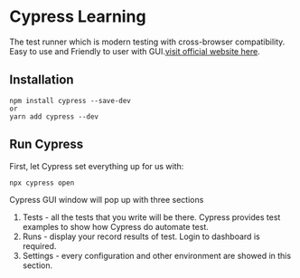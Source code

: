# Cypress Learning

The test runner which is modern testing with cross-browser compatibility. Easy to use and Friendly to user with GUI.[visit official website here](https://www.cypress.io/).

## Installation

```
npm install cypress --save-dev
or
yarn add cypress --dev
```

## Run Cypress

First, let Cypress set everything up for us with:

```
npx cypress open
```

Cypress GUI window will pop up with three sections

1. Tests - all the tests that you write will be there. Cypress provides test examples to show how Cypress do automate test.
2. Runs - display your record results of test. Login to dashboard is required.
3. Settings - every configuration and other environment are showed in this section.
